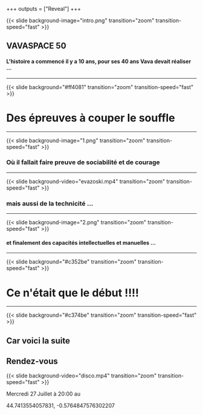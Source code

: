 +++
outputs = ["Reveal"]
+++

{{< slide background-image="intro.png" transition="zoom" transition-speed="fast" >}}

## VAVASPACE 50
#### L'histoire a commencé il y a 10 ans, pour ses 40 ans Vava devait réaliser ...


--- 
{{< slide background="#ff4081" transition="zoom" transition-speed="fast" >}}

# Des épreuves à couper le souffle 

--- 
{{< slide background-image="1.png" transition="zoom" transition-speed="fast" >}}

### Où il fallait faire preuve de sociabilité et de courage

--- 
{{< slide background-video="evazoski.mp4" transition="zoom" transition-speed="fast" >}}

### mais aussi de la technicité ...

--- 
{{< slide background-image="2.png" transition="zoom" transition-speed="fast" >}}

#### et finalement des capacités intellectuelles et manuelles ...


--- 
{{< slide background="#c352be" transition="zoom" transition-speed="fast" >}}
# Ce n'était que le début !!!!

---
{{< slide background="#c374be" transition="zoom" transition-speed="fast" >}}

## Car voici la suite


## Rendez-vous 
{{< slide background-video="disco.mp4" transition="zoom" transition-speed="fast" >}}

Mercredi 27 Juillet à 20:00 au 

44.7413554057831, -0.5764847576302207

## 